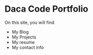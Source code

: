 # Daca Code Portfolio

On this site, you will find

- My Blog
- My Projects
- My resume
- My contact info
